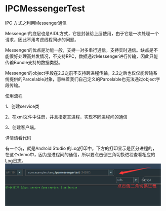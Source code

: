 # IPCMessengerTest

IPC 方式之利用Messenger通信

Messenger的底层也是AIDL方式，它是封装给上层使用，由于它是一次处理一个请求，因此不用考虑线程同步的问题。

Messenger的优点是功能一般，支持一对多串行通信，支持实时通信。缺点是不能很好处理高并发情况，不支持RPC，数据通过Messenger进行传输，因此只能传输Bundle支持的数据类型。


Messenger的object字段在2.2之前不支持跨进程传输，2.2之后也仅仅能传输系统提供的Parcelable对象，意味着我们自己定义的Parcelable也无法通过object字段传输。

使用流程

1、创建service类

2、在xml文件中注册，并且指定其进程，实现不同进程间的通信

3、创建客户端。

详情请看代码


有一个坑，就是Android Studio 的Log打印中，下方的打印显示是区分进程的，在这个demo中，因为是进程间的通信，所以要点击倒三角切换进程查看相应的Log日志。
![sss](https://github.com/carrys17/Sucai/blob/master/1499011469(1).jpg)
